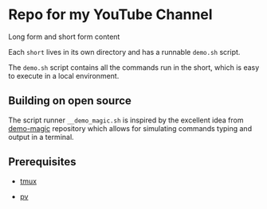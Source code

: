 # Repo for my YouTube Channel

Long form and short form content

Each `short` lives in its own directory and has a runnable `demo.sh` script.

The `demo.sh` script contains all the commands run in the short, which is easy
to execute in a local environment.

## Building on open source

The script runner `__demo_magic.sh` is inspired by the excellent idea from
[demo-magic](https://github.com/paxtonhare/demo-magic) repository which allows
for simulating commands typing and output in a terminal.

## Prerequisites

- [tmux](https://github.com/tmux/tmux)

- [pv](https://manned.org/pv)

